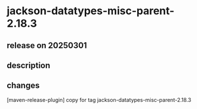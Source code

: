 # jackson-datatypes-misc-parent-2.18.3

## release on 20250301
## description
## changes
[maven-release-plugin] copy for tag jackson-datatypes-misc-parent-2.18.3

